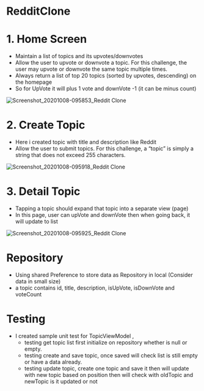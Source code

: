 # RedditClone

# 1. Home Screen
  - Maintain a list of topics and its upvotes/downvotes
  - Allow the user to upvote or downvote a topic. For this challenge, the user may upvote or
    downvote the same topic multiple times.
  - Always return a list of top 20 topics (sorted by upvotes, descending) on the homepage
  - So for UpVote it will plus 1 vote and downVote -1 (it can be minus count)
  
![Screenshot_20201008-095853_Reddit Clone](https://user-images.githubusercontent.com/29091648/95406535-34543e00-094d-11eb-957b-742f131b7652.jpg)


# 2. Create Topic
  - Here i created topic with title and description like Reddit
  - Allow the user to submit topics. For this challenge, a “topic” is simply a string that does not exceed 255 characters.
  
![Screenshot_20201008-095918_Reddit Clone](https://user-images.githubusercontent.com/29091648/95406547-3c13e280-094d-11eb-8fae-d49a2e2d206c.jpg)

  


# 3. Detail Topic
  - Tapping a topic should expand that topic into a separate view (page)
  - In this page, user can upVote and downVote then when going back, it will update to list
 
![Screenshot_20201008-095925_Reddit Clone](https://user-images.githubusercontent.com/29091648/95406542-3ae2b580-094d-11eb-8b95-d5f0b4698052.jpg)
  
 

# Repository
  - Using shared Preference to store data as Repository in local (Consider data in small size)
  - a topic contains id, title, description, isUpVote, isDownVote and voteCount

# Testing
  - I created sample unit test for TopicViewModel ,
    - testing get topic list first initialize on repository whether is null or empty.
    - testing create and save topic, once saved will check list is still empty or have a data already.
    - testing update topic, create one topic and save it then will update with new topic based on position then will check with oldTopic and newTopic is it updated or not

